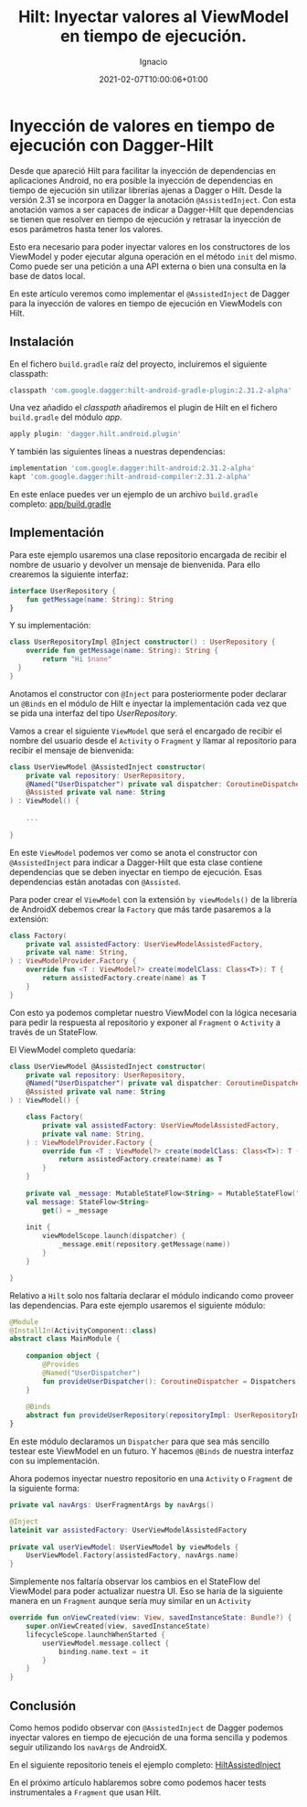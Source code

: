 ﻿---
author: "Ignacio Carrión"
authorImage: "/images/bio/wilfred.png"
title: "Hilt: Inyectar valores al ViewModel en tiempo de ejecución."
date: 2021-02-07T10:00:06+01:00
description: "First post in my new Kotlin and Android development blog"
hideToc: false
enableToc: true
enableTocContent: false
author: Ignacio
authorEmoji: 🤖
image: images/kotlin/kotlin-logo.png
draft: true
tags: 
- kotlin
- android
- jetpack
- coroutines
- androidx
---
# Inyección de valores en tiempo de ejecución con Dagger-Hilt

Desde que apareció Hilt para facilitar la inyección de dependencias en aplicaciones Android, no era posible la inyección de dependencias en tiempo de ejecución sin utilizar librerías ajenas a Dagger o Hilt. Desde la versión 2.31 se incorpora en Dagger la anotación `@AssistedInject`. Con esta anotación vamos a ser capaces de indicar a Dagger-Hilt que dependencias se tienen que resolver en tiempo de ejecución y retrasar la inyección de esos parámetros hasta tener los valores. 

Esto era necesario para poder inyectar valores en los constructores de los ViewModel y poder ejecutar alguna operación en el método `init` del mismo. Como puede ser una petición a una API externa o bien una consulta en la base de datos local.

En este artículo veremos como implementar el `@AssistedInject` de Dagger para la inyección de valores en tiempo de ejecución en ViewModels con Hilt.

## Instalación

 En el fichero `build.gradle` raíz del proyecto, incluiremos el siguiente classpath: 
``` groovy 
classpath 'com.google.dagger:hilt-android-gradle-plugin:2.31.2-alpha'
```
Una vez añadido el *classpath* añadiremos el plugin de Hilt en el fichero `build.gradle` del módulo *app*.

``` groovy
apply plugin: 'dagger.hilt.android.plugin'
```

Y también las siguientes líneas a nuestras dependencias:

``` groovy
implementation 'com.google.dagger:hilt-android:2.31.2-alpha'  
kapt 'com.google.dagger:hilt-android-compiler:2.31.2-alpha'
```

En este enlace puedes ver un ejemplo de un archivo `build.gradle` completo: [app/build.gradle](https://github.com/IgnacioCarrionN/HiltAssistedInject/blob/master/app/build.gradle)

## Implementación

Para este ejemplo usaremos una clase repositorio encargada de recibir el nombre de usuario y devolver un mensaje de bienvenida. Para ello crearemos la siguiente interfaz:

``` kotlin
interface UserRepository {  
    fun getMessage(name: String): String  
}
```

Y su implementación: 

``` kotlin
class UserRepositoryImpl @Inject constructor() : UserRepository {  
    override fun getMessage(name: String): String {  
        return "Hi $name"  
  }  
}
```
Anotamos el constructor con `@Inject` para posteriormente poder declarar un `@Binds` en el módulo de Hilt e inyectar la implementación cada vez que se pida una interfaz del tipo *UserRepository*.

Vamos a crear el siguiente `ViewModel` que será el encargado de recibir el nombre del usuario desde el `Activity` o `Fragment` y llamar al repositorio para recibir el mensaje de bienvenida:

``` kotlin
class UserViewModel @AssistedInject constructor(  
    private val repository: UserRepository,  
    @Named("UserDispatcher") private val dispatcher: CoroutineDispatcher,  
    @Assisted private val name: String  
) : ViewModel() {  
  
    ...
  
}
```

En este `ViewModel` podemos ver como se anota el constructor con `@AssistedInject` para indicar a Dagger-Hilt que esta clase contiene dependencias que se deben inyectar en tiempo de ejecución. Esas dependencias están anotadas con `@Assisted`.

Para poder crear el `ViewModel` con la extensión `by viewModels()` de la librería de AndroidX debemos crear la `Factory` que más tarde pasaremos a la extensión:

``` kotlin
class Factory(  
    private val assistedFactory: UserViewModelAssistedFactory,  
    private val name: String,  
) : ViewModelProvider.Factory {  
    override fun <T : ViewModel?> create(modelClass: Class<T>): T {  
        return assistedFactory.create(name) as T  
    }
}
```

Con esto ya podemos completar nuestro ViewModel con la lógica necesaria para pedir la respuesta al repositorio y exponer al `Fragment` o `Activity` a través de un StateFlow.

El ViewModel completo quedaría:

``` kotlin
class UserViewModel @AssistedInject constructor(  
    private val repository: UserRepository,  
    @Named("UserDispatcher") private val dispatcher: CoroutineDispatcher,  
    @Assisted private val name: String  
) : ViewModel() {

    class Factory(  
        private val assistedFactory: UserViewModelAssistedFactory,  
        private val name: String,  
    ) : ViewModelProvider.Factory {  
        override fun <T : ViewModel?> create(modelClass: Class<T>): T {  
            return assistedFactory.create(name) as T  
        }
    }  
  
    private val _message: MutableStateFlow<String> = MutableStateFlow("")  
    val message: StateFlow<String>  
        get() = _message  
    
    init {  
        viewModelScope.launch(dispatcher) {  
            _message.emit(repository.getMessage(name))  
        }  
    }  

}
```
Relativo a `Hilt` solo nos faltaría declarar el módulo indicando como proveer las dependencias. Para este ejemplo usaremos el siguiente módulo:

``` kotlin
@Module  
@InstallIn(ActivityComponent::class)  
abstract class MainModule {  
  
    companion object {  
        @Provides  
        @Named("UserDispatcher")  
        fun provideUserDispatcher(): CoroutineDispatcher = Dispatchers.IO  
    }  
  
    @Binds  
    abstract fun provideUserRepository(repositoryImpl: UserRepositoryImpl): UserRepository  
}
```

En este módulo declaramos un `Dispatcher` para que sea más sencillo testear este ViewModel en un futuro. Y hacemos `@Binds` de nuestra interfaz con su implementación.

Ahora podemos inyectar nuestro repositorio en una `Activity` o `Fragment` de la siguiente forma:

``` kotlin
private val navArgs: UserFragmentArgs by navArgs()

@Inject  
lateinit var assistedFactory: UserViewModelAssistedFactory  
  
private val userViewModel: UserViewModel by viewModels {  
    UserViewModel.Factory(assistedFactory, navArgs.name)  
}
```
Simplemente nos faltaría observar los cambios en el StateFlow del ViewModel para poder actualizar nuestra UI. Eso se haría de la siguiente manera en un `Fragment` aunque sería muy similar en un `Activity`

``` kotlin
override fun onViewCreated(view: View, savedInstanceState: Bundle?) {  
    super.onViewCreated(view, savedInstanceState)  
    lifecycleScope.launchWhenStarted {  
        userViewModel.message.collect {  
            binding.name.text = it  
        } 
    }
}
```

## Conclusión

Como hemos podido observar con `@AssistedInject` de Dagger podemos inyectar valores en tiempo de ejecución de una forma sencilla y podemos seguir utilizando los `navArgs` de AndroidX.

En el siguiente repositorio teneis el ejemplo completo: [HiltAssistedInject](https://github.com/IgnacioCarrionN/HiltAssistedInject)

En el próximo artículo hablaremos sobre como podemos hacer tests instrumentales a `Fragment` que usan Hilt.
